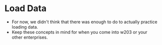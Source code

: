 # Load Data 

- For now, we didn't think that there was enough to do to actually practice loading data. 
- Keep these concepts in mind for when you come into w203 or your other enterprises. 

